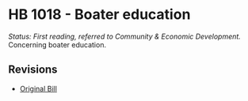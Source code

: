 # HB 1018 - Boater education
*Status: First reading, referred to Community & Economic Development.*
Concerning boater education.

## Revisions
* [Original Bill](1/)